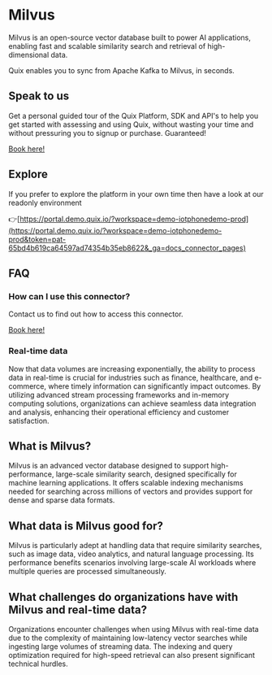 <!--[tech-name]-->
# Milvus

<!--[ai-blurb-about-tech]-->
Milvus is an open-source vector database built to power AI applications, enabling fast and scalable similarity search and retrieval of high-dimensional data.

Quix enables you to sync from Apache Kafka <span id="to_or_from">to</span> <span id="techname">Milvus</span>, in seconds.


## Speak to us

Get a personal guided tour of the Quix Platform, SDK and API's to help you get started with assessing and using Quix, without wasting your time and without pressuring you to signup or purchase. Guaranteed!

[Book here!](https://quix.io/book-a-demo)


## Explore

If you prefer to explore the platform in your own time then have a look at our readonly environment

👉[https://portal.demo.quix.io/?workspace=demo-iotphonedemo-prod](https://portal.demo.quix.io/?workspace=demo-iotphonedemo-prod&token=pat-65bd4b619ca64597ad74354b35eb8622&_ga=docs_connector_pages)


## FAQ 

### How can I use this connector?

Contact us to find out how to access this connector.

[Book here!](https://quix.io/book-a-demo)

### Real-time data

Now that data volumes are increasing exponentially, the ability to process data in real-time is crucial for industries such as finance, healthcare, and e-commerce, where timely information can significantly impact outcomes. By utilizing advanced stream processing frameworks and in-memory computing solutions, organizations can achieve seamless data integration and analysis, enhancing their operational efficiency and customer satisfaction.

## What is <span id="techname">Milvus</span>?

<!--[tech-seo-text]-->
Milvus is an advanced vector database designed to support high-performance, large-scale similarity search, designed specifically for machine learning applications. It offers scalable indexing mechanisms needed for searching across millions of vectors and provides support for dense and sparse data formats.

## What data is <span id="techname">Milvus</span> good for?

<!--[tech-data-seo-text]-->
Milvus is particularly adept at handling data that require similarity searches, such as image data, video analytics, and natural language processing. Its performance benefits scenarios involving large-scale AI workloads where multiple queries are processed simultaneously.

## What challenges do organizations have with <span id="techname">Milvus</span> and real-time data?

<!--[tech-challenges-seo-text]-->
Organizations encounter challenges when using Milvus with real-time data due to the complexity of maintaining low-latency vector searches while ingesting large volumes of streaming data. The indexing and query optimization required for high-speed retrieval can also present significant technical hurdles.